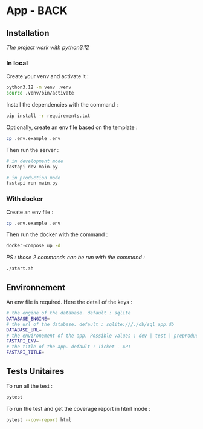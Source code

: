 # App - BACK

## Installation

*The project work with python3.12*

### In local

Create your venv and activate it :
```bash
python3.12 -m venv .venv
source .venv/bin/activate
```

Install the dependencies with the command :
```bash
pip install -r requirements.txt
```

Optionally, create an env file based on the template :
```bash
cp .env.example .env
```

Then run the server :
 ```bash
# in development mode
fastapi dev main.py

# in production mode
fastapi run main.py
```

### With docker

Create an env file :
```bash
cp .env.example .env
```

Then run the docker with the command :
```bash
docker-compose up -d
```

*PS : those 2 commands can be run with the command :*
```bash
./start.sh
```

## Environnement

An env file is required. Here the detail of the keys :
```bash
# the engine of the database. default : sqlite
DATABASE_ENGINE=
# the url of the database. default : sqlite:///./db/sql_app.db
DATABASE_URL=
# the environement of the app. Possible values : dev | test | preproduction | production. default : dev
FASTAPI_ENV=
# the title of the app. default : Ticket - API
FASTAPI_TITLE=
```

## Tests Unitaires

To run all the test :
```bash
pytest
```

To run the test and get the coverage report in html mode :
```bash
pytest --cov-report html
```
